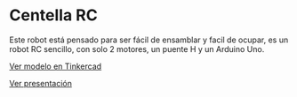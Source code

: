 # Centella RC
Este robot está pensado para ser fácil de ensamblar y facil de ocupar, es un robot RC sencillo, con solo 2 motores, un puente H y un Arduino Uno.

[Ver modelo en Tinkercad](https://www.tinkercad.com/things/6wYjhFQVvf6-terrific-trug-curcan)

[Ver presentación](https://docs.google.com/presentation/d/1HyIHqK0mD5xNcksOrDkKt0FxT4lCeKenjCAOpxzC5F8/edit?usp=sharing)

